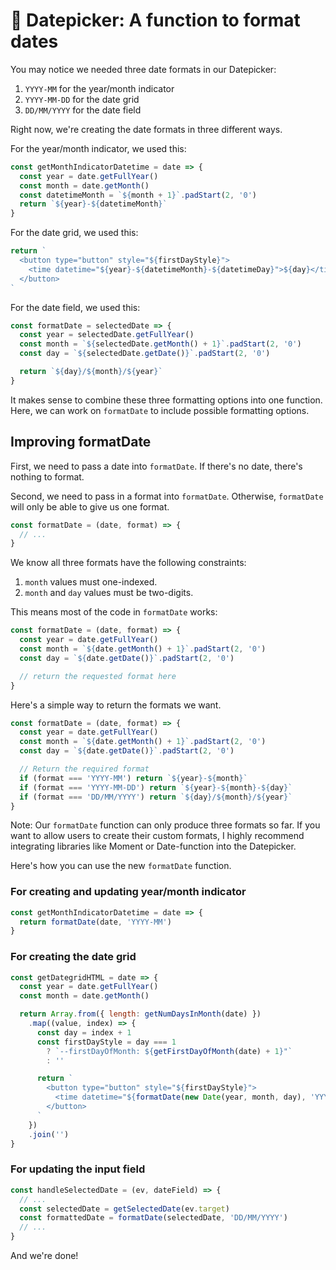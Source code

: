# 🔨 Datepicker: A function to format dates

You may notice we needed three date formats in our Datepicker: 

1. `YYYY-MM` for the year/month indicator
2. `YYYY-MM-DD` for the date grid
3. `DD/MM/YYYY` for the date field

Right now, we're creating the date formats in three different ways. 

For the year/month indicator, we used this: 

```js
const getMonthIndicatorDatetime = date => {
  const year = date.getFullYear()
  const month = date.getMonth()
  const datetimeMonth = `${month + 1}`.padStart(2, '0')
  return `${year}-${datetimeMonth}`
}
```

For the date grid, we used this: 

```js
return `
  <button type="button" style="${firstDayStyle}">
    <time datetime="${year}-${datetimeMonth}-${datetimeDay}">${day}</time>
  </button>
`
```

For the date field, we used this: 

```js
const formatDate = selectedDate => {
  const year = selectedDate.getFullYear()
  const month = `${selectedDate.getMonth() + 1}`.padStart(2, '0')
  const day = `${selectedDate.getDate()}`.padStart(2, '0')

  return `${day}/${month}/${year}`
}
```

It makes sense to combine these three formatting options into one function. Here, we can work on `formatDate` to include possible formatting options. 

## Improving formatDate

First, we need to pass a date into `formatDate`. If there's no date, there's nothing to format. 

Second, we need to pass in a format into `formatDate`. Otherwise, `formatDate` will only be able to give us one format. 

```js
const formatDate = (date, format) => {
  // ...
}
```

We know all three formats have the following constraints: 

1. `month` values must one-indexed. 
2. `month` and `day` values must be two-digits. 

This means most of the code in `formatDate` works: 

```js
const formatDate = (date, format) => {
  const year = date.getFullYear()
  const month = `${date.getMonth() + 1}`.padStart(2, '0')
  const day = `${date.getDate()}`.padStart(2, '0')

  // return the requested format here
}
```

Here's a simple way to return the formats we want. 

```js
const formatDate = (date, format) => {
  const year = date.getFullYear()
  const month = `${date.getMonth() + 1}`.padStart(2, '0')
  const day = `${date.getDate()}`.padStart(2, '0')

  // Return the required format
  if (format === 'YYYY-MM') return `${year}-${month}`
  if (format === 'YYYY-MM-DD') return `${year}-${month}-${day}`
  if (format === 'DD/MM/YYYY') return `${day}/${month}/${year}`
}
```

Note: Our `formatDate` function can only produce three formats so far. If you want to allow users to create their custom formats, I highly recommend integrating libraries like Moment or Date-function into the Datepicker. 

Here's how you can use the new `formatDate` function.

### For creating and updating year/month indicator

```js
const getMonthIndicatorDatetime = date => {
  return formatDate(date, 'YYYY-MM')
}
```

### For creating the date grid

```js
const getDategridHTML = date => {
  const year = date.getFullYear()
  const month = date.getMonth()

  return Array.from({ length: getNumDaysInMonth(date) })
    .map((value, index) => {
      const day = index + 1
      const firstDayStyle = day === 1
        ? `--firstDayOfMonth: ${getFirstDayOfMonth(date) + 1}"`
        : ''

      return `
        <button type="button" style="${firstDayStyle}">
          <time datetime="${formatDate(new Date(year, month, day), 'YYYY-MM-DD')}">${day}</time>
        </button>
      `
    })
    .join('')
}
```

### For updating the input field

```js
const handleSelectedDate = (ev, dateField) => {
  // ...
  const selectedDate = getSelectedDate(ev.target)
  const formattedDate = formatDate(selectedDate, 'DD/MM/YYYY')
  // ...
}
```

And we're done!